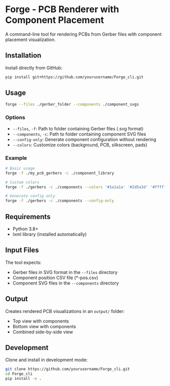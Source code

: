 # Forge - PCB Renderer with Component Placement

A command-line tool for rendering PCBs from Gerber files with component placement visualization.

## Installation

Install directly from GitHub:

```bash
pip install git+https://github.com/yourusername/Forge_cli.git
```

## Usage

```bash
forge --files ./gerber_folder --components ./component_svgs
```

### Options

- `--files`, `-f`: Path to folder containing Gerber files (.svg format)
- `--components`, `-c`: Path to folder containing component SVG files
- `--config-only`: Generate component configuration without rendering
- `--colors`: Customize colors (background, PCB, silkscreen, pads)

### Example

```bash
# Basic usage
forge -f ./my_pcb_gerbers -c ./component_library

# Custom colors
forge -f ./gerbers -c ./components --colors '#1a1a1a' '#2d5a3d' '#ffffff' '#ffd700'

# Generate config only
forge -f ./gerbers -c ./components --config-only
```

## Requirements

- Python 3.8+
- lxml library (installed automatically)

## Input Files

The tool expects:
- Gerber files in SVG format in the `--files` directory
- Component position CSV file (*-pos.csv)
- Component SVG files in the `--components` directory

## Output

Creates rendered PCB visualizations in an `output/` folder:
- Top view with components
- Bottom view with components  
- Combined side-by-side view

## Development

Clone and install in development mode:

```bash
git clone https://github.com/yourusername/Forge_cli.git
cd Forge_cli
pip install -e .
```
